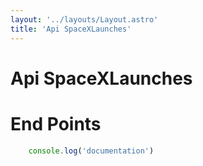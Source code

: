 ```yaml
---
layout: '../layouts/Layout.astro'
title: 'Api SpaceXLaunches'
---
```


# **Api SpaceXLaunches**

# End Points
```javascript
    console.log('documentation')
```